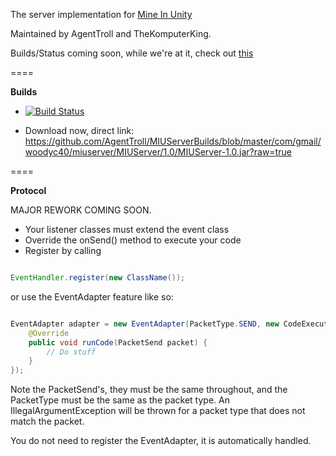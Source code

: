 The server implementation for [Mine In Unity](https://github.com/mattrick16/Mine-In-Unity)

Maintained by AgentTroll and TheKomputerKing.

Builds/Status coming soon, while we're at it, check out [this](http://mineinunity.tk/forums/viewtopic.php?f=4&t=16)

====

**Builds**

- [![Build Status](https://travis-ci.org/AgentTroll/MIUServer.png?branch=master)](https://travis-ci.org/AgentTroll/MIUServer)

- Download now, direct link: https://github.com/AgentTroll/MIUServerBuilds/blob/master/com/gmail/woodyc40/miuserver/MIUServer/1.0/MIUServer-1.0.jar?raw=true

====

**Protocol**

MAJOR REWORK COMING SOON.

- Your listener classes must extend the event class
- Override the onSend() method to execute your code
- Register by calling

```java

EventHandler.register(new ClassName());
```
or use the EventAdapter feature like so:
```java

EventAdapter adapter = new EventAdapter(PacketType.SEND, new CodeExecutor<PacketSend>() {
    @Override
    public void runCode(PacketSend packet) {
        // Do stuff
    }
});
```
Note the PacketSend's, they must be the same throughout, and the PacketType must be the same as the packet type.
An IllegalArgumentException will be thrown for a packet type that does not match the packet.

You do not need to register the EventAdapter, it is automatically handled.
